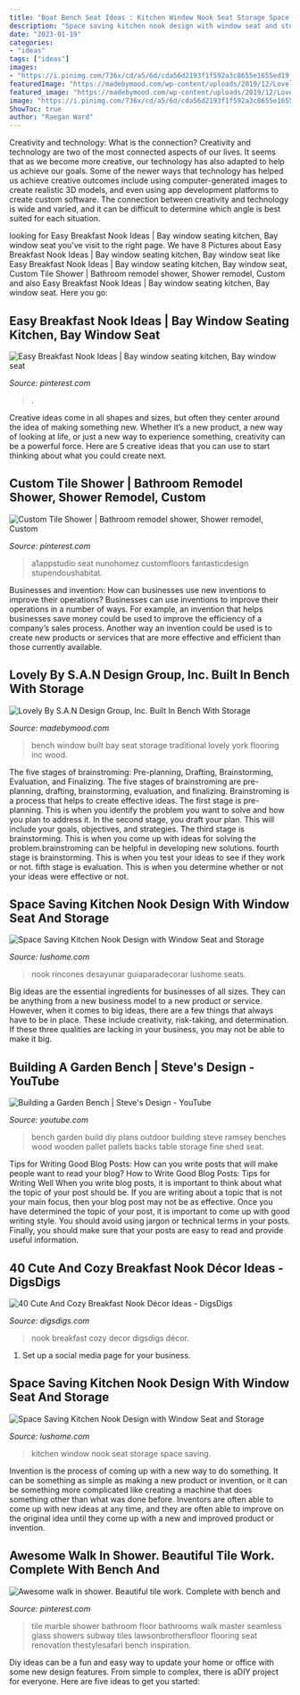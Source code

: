 ```yaml
---
title: "Boat Bench Seat Ideas : Kitchen Window Nook Seat Storage Space Saving"
description: "Space saving kitchen nook design with window seat and storage"
date: "2023-01-19"
categories:
- "ideas"
tags: ["ideas"]
images:
- "https://i.pinimg.com/736x/cd/a5/6d/cda56d2193f1f592a3c8655e1655ed19.jpg"
featuredImage: "https://madebymood.com/wp-content/uploads/2019/12/Lovely-Built-In-Bench-With-Storage-New-York-Traditional-With-Window-Seat-And-Bay-Window-Bay-Window.jpg"
featured_image: "https://madebymood.com/wp-content/uploads/2019/12/Lovely-Built-In-Bench-With-Storage-New-York-Traditional-With-Window-Seat-And-Bay-Window-Bay-Window.jpg"
image: "https://i.pinimg.com/736x/cd/a5/6d/cda56d2193f1f592a3c8655e1655ed19.jpg"
ShowToc: true
author: "Raegan Ward"
---
```



Creativity and technology: What is the connection?
Creativity and technology are two of the most connected aspects of our lives. It seems that as we become more creative, our technology has also adapted to help us achieve our goals. Some of the newer ways that technology has helped us achieve creative outcomes include using computer-generated images to create realistic 3D models, and even using app development platforms to create custom software. The connection between creativity and technology is wide and varied, and it can be difficult to determine which angle is best suited for each situation.

	

		
looking for Easy Breakfast Nook Ideas | Bay window seating kitchen, Bay window seat you've visit to the right page. We have 8 Pictures about Easy Breakfast Nook Ideas | Bay window seating kitchen, Bay window seat like Easy Breakfast Nook Ideas | Bay window seating kitchen, Bay window seat, Custom Tile Shower | Bathroom remodel shower, Shower remodel, Custom and also Easy Breakfast Nook Ideas | Bay window seating kitchen, Bay window seat. Here you go:
		
    
## Easy Breakfast Nook Ideas | Bay Window Seating Kitchen, Bay Window Seat

<img loading=lazy src="https://i.pinimg.com/736x/cd/a5/6d/cda56d2193f1f592a3c8655e1655ed19.jpg" onerror="this.onerror=null;this.src='https://tse1.mm.bing.net/th?id=OIP.mnCyqJiNi4Psr5m7MW-crQHaLG&amp;pid=15.1';" alt="Easy Breakfast Nook Ideas | Bay window seating kitchen, Bay window seat">

_Source: pinterest.com_

>. 

	

Creative ideas come in all shapes and sizes, but often they center around the idea of making something new. Whether it’s a new product, a new way of looking at life, or just a new way to experience something, creativity can be a powerful force. Here are 5 creative ideas that you can use to start thinking about what you could create next.

    
## Custom Tile Shower | Bathroom Remodel Shower, Shower Remodel, Custom

<img loading=lazy src="https://i.pinimg.com/736x/01/2e/69/012e69fe2190566be1d1bf16cf7f4c10.jpg" onerror="this.onerror=null;this.src='https://tse4.mm.bing.net/th?id=OIP.Xx4JW2mo-R0-mgYU56mgrwHaJ4&amp;pid=15.1';" alt="Custom Tile Shower | Bathroom remodel shower, Shower remodel, Custom">

_Source: pinterest.com_

>a1appstudio seat nunohomez customfloors fantasticdesign stupendoushabitat. 

	

Businesses and invention: How can businesses use new inventions to improve their operations?
Businesses can use inventions to improve their operations in a number of ways. For example, an invention that helps businesses save money could be used to improve the efficiency of a company’s sales process. Another way an invention could be used is to create new products or services that are more effective and efficient than those currently available.

    
## Lovely By S.A.N Design Group, Inc. Built In Bench With Storage

<img loading=lazy src="https://madebymood.com/wp-content/uploads/2019/12/Lovely-Built-In-Bench-With-Storage-New-York-Traditional-With-Window-Seat-And-Bay-Window-Bay-Window.jpg" onerror="this.onerror=null;this.src='https://tse2.mm.bing.net/th?id=OIP.w1gHhERmZZsfx0-S3P468AHaFj&amp;pid=15.1';" alt="Lovely By S.A.N Design Group, Inc. Built In Bench With Storage">

_Source: madebymood.com_

>bench window built bay seat storage traditional lovely york flooring inc wood. 

	

The five stages of brainstroming: Pre-planning, Drafting, Brainstorming, Evaluation, and Finalizing.
The five stages of brainstroming are pre-planning, drafting, brainstorming, evaluation, and finalizing. Brainstroming is a process that helps to create effective ideas. The first stage is pre-planning. This is when you identify the problem you want to solve and how you plan to address it. In the second stage, you draft your plan. This will include your goals, objectives, and strategies. The third stage is brainstorming. This is when you come up with ideas for solving the problem.brainstroming can be helpful in developing new solutions. fourth stage is brainstorming. This is when you test your ideas to see if they work or not. fifth stage is evaluation. This is when you determine whether or not your ideas were effective or not.

    
## Space Saving Kitchen Nook Design With Window Seat And Storage

<img loading=lazy src="https://www.lushome.com/wp-content/uploads/2015/05/window-seat-storage-kitchen-nook-design-ideas-6.jpg" onerror="this.onerror=null;this.src='https://tse1.mm.bing.net/th?id=OIP.YkajAq65_aiHpjjYlSIsFAHaKH&amp;pid=15.1';" alt="Space Saving Kitchen Nook Design with Window Seat and Storage">

_Source: lushome.com_

>nook rincones desayunar guiaparadecorar lushome seats. 

	

Big ideas are the essential ingredients for businesses of all sizes. They can be anything from a new business model to a new product or service. However, when it comes to big ideas, there are a few things that always have to be in place. These include creativity, risk-taking, and determination. If these three qualities are lacking in your business, you may not be able to make it big.

    
## Building A Garden Bench | Steve&#039;s Design - YouTube

<img loading=lazy src="http://i.ytimg.com/vi/-3VoEwoIgz0/maxresdefault.jpg" onerror="this.onerror=null;this.src='https://tse1.mm.bing.net/th?id=OIP.c0Fc9NTl3YudW9ZTtspT3wHaEK&amp;pid=15.1';" alt="Building a Garden Bench | Steve&#039;s Design - YouTube">

_Source: youtube.com_

>bench garden build diy plans outdoor building steve ramsey benches wood wooden pallet pallets backs table storage fine shed seat. 

	

Tips for Writing Good Blog Posts: How can you write posts that will make people want to read your blog?
How to Write Good Blog Posts: Tips for Writing Well
When you write blog posts, it is important to think about what the topic of your post should be.  If you are writing about a topic that is not your main focus, then your blog post may not be as effective.  Once you have determined the topic of your post, it is important to come up with good writing style.  You should avoid using jargon or technical terms in your posts.  Finally, you should make sure that your posts are easy to read and provide useful information.

    
## 40 Cute And Cozy Breakfast Nook Décor Ideas - DigsDigs

<img loading=lazy src="https://www.digsdigs.com/photos/cute-and-cozy-breakfast-nook-decor-ideas-14.jpg" onerror="this.onerror=null;this.src='https://tse2.mm.bing.net/th?id=OIP.nY7fXi4klA05kPs4EqOfDAHaJ3&amp;pid=15.1';" alt="40 Cute And Cozy Breakfast Nook Décor Ideas - DigsDigs">

_Source: digsdigs.com_

>nook breakfast cozy decor digsdigs décor. 

	

1. Set up a social media page for your business.

    
## Space Saving Kitchen Nook Design With Window Seat And Storage

<img loading=lazy src="https://www.lushome.com/wp-content/uploads/2015/05/window-seat-storage-kitchen-nook-design-ideas-1.jpg" onerror="this.onerror=null;this.src='https://tse3.mm.bing.net/th?id=OIP.JTNypMX874zrgkiiVDdRUwAAAA&amp;pid=15.1';" alt="Space Saving Kitchen Nook Design with Window Seat and Storage">

_Source: lushome.com_

>kitchen window nook seat storage space saving. 

	

Invention is the process of coming up with a new way to do something. It can be something as simple as making a new product or invention, or it can be something more complicated like creating a machine that does something other than what was done before. Inventors are often able to come up with new ideas at any time, and they are often able to improve on the original idea until they come up with a new and improved product or invention.

    
## Awesome Walk In Shower. Beautiful Tile Work. Complete With Bench And

<img loading=lazy src="https://i.pinimg.com/736x/32/95/f3/3295f36faaff474f86d6b78623a1f989--upstairs-bathrooms-marble-bathrooms.jpg?b=t" onerror="this.onerror=null;this.src='https://tse4.mm.bing.net/th?id=OIP.1-wImAXqpfUj3Tbin2oLyQHaJ3&amp;pid=15.1';" alt="Awesome walk in shower. Beautiful tile work. Complete with bench and">

_Source: pinterest.com_

>tile marble shower bathroom floor bathrooms walk master seamless glass showers subway tiles lawsonbrothersfloor flooring seat renovation thestylesafari bench inspiration. 

	

Diy ideas can be a fun and easy way to update your home or office with some new design features. From simple to complex, there is aDIY project for everyone. Here are five ideas to get you started: 


